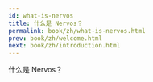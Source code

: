 ```yaml
---
id: what-is-nervos
title: 什么是 Nervos？
permalink: book/zh/what-is-nervos.html
prev: book/zh/welcome.html
next: book/zh/introduction.html
---
```


什么是 Nervos？
